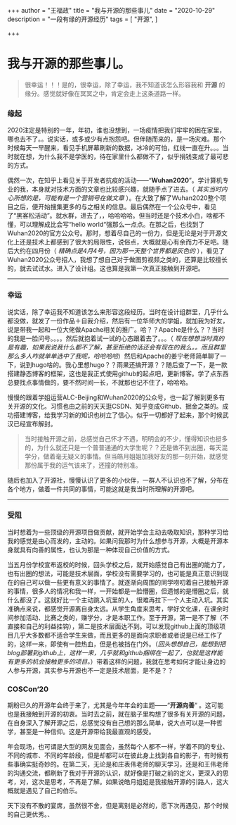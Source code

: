 +++
author = "王福政"
title = "我与开源的那些事儿"
date = "2020-10-29"
description = "一段有缘的开源经历"
tags = [
    "开源",
]

+++

# 我与开源的那些事儿。

>    很幸运！！！是的，很幸运，除了幸运，我不知道该怎么形容我和 **开源** 的缘分。感觉就好像在冥冥之中，肯定会走上这条道路一样。

### 缘起

2020注定是特别的一年，年初，谁也没想到，一场疫情把我们牢牢的困在家里，哪也去不了。。说实话，或多或少有点抱怨吧。但伴随而来的，是一场灾难。那个时候每天一早醒来，看见手机屏幕刷新的数据，冰冷的可怕，红线一直在升。。。当时就在想，为什么我不是学医的，待在家里什么都做不了，似乎捐钱变成了最可悲的方式。

偶然一次，在知乎上看见关于开发者抗疫的活动——“**Wuhan2020**”。学计算机专业的我，本身就对技术方面的文章也比较感兴趣，就随手点了进去。（ *其实当时内心所想的是，可能有是一个营销号在做文章* ）。在大致了解了Wuhan2020整个项目之后，便开始搜集更多的与之相关的信息。最后偶然在一个公众号中，看见了“黑客松活动”。就水群，进去了，，哈哈哈哈。但当时还是个技术小白，啥都不懂，可以理解成比会写“hello world“强那么一点点。在那之后，也找到了Wuhan2020的官方公众号。那时，想着尽自己的一份力，但是无论是对于开源文化上还是技术上都感到了很大的局限性，说俗点，大概就是心有余而力不足吧。随后大约在四月份（ *精确点是4月4号，因为那一天整个世界都是灰色的* ），看见了Wuhan2020公众号招人，我想了想自己对于做图剪视频之类的，还算是比较擅长的，就去试试水。进入了设计组。这也算是我第一次真正接触到开源吧。

---

### 幸运

说实话，除了幸运我不知道该怎么来形容这段经历。当时在设计组群里，几乎什么都没做，就发了一份作品＋自我介绍，然后有一位华师大的学姐，就加我为好友，说是带我一起和一位大佬做Apache相关的推广。哈？？Apache是什么？？当时的我是一脸问号。。。。然后就抱着试一试的心态跟着去了。。。（ *现在想想当时真的是有趣，如果我说我什么都不了解，甚至拒绝的话还会有现在的我么。。而且群里那么多人咋就单单选中了我呢，哈哈哈哈*）然后和Apache的姜宁老师简单聊了一下，说到hugo啥的。我心里想hugo？？雨果还搞开源？？随后查了一下，是一款搭建静态博客的框架，这也是我正式使用github的起点吧，更新博客。学了点东西总要找点事情做的，要不然时间一长，不就那也记不住了，哈哈哈。

慢慢的跟着学姐运营ALC-Beijing和Wuhan2020的公众号，也一起了解到更多有关开源的文化。习惯也由之前的天天逛CSDN、知乎变成Github、掘金之类的。成功搭建博客，给我学习新的知识也树立了信心。似乎一切都好了起来，那个时候武汉已经宣布解封。



>    当时接触开源之前，总感觉自己怀才不遇，明明会的不少，懂得知识也挺多的，为什么就还只是一个普普通通的大学生呢？？还是做不到出圈，每天混学分，做着毫无疑义的事情。但当皓月姐姐加我好友的那一刻开始，就感觉那份属于我的运气该来了，还撞的特别准。



随后也加入了开源社，慢慢认识了更多的小伙伴，一群人不认识也不了解，分布在各个地方，做着一件共同的事情，可能这就是我当时所理解的开源吧。

---

### 受阻

当时想着为一些顶级的开源项目做贡献，就开始学会主动去吸取知识，那种学习给我的感觉是由心而发的，主动的。如果问我那时为什么想参与开源，大概是开源本身就具有向善的属性，也认为那是一种体现自己价值的方式。

当五月份学校宣布返校的时候，回头学校之后，就开始感觉自己有出圈的能力了，也有出圈的想法，可能是技术层面，学校没有需要学习的，也可能是真正意识到现在的自己可以做一些更有意义的事情了。就逐渐向周围的同学唠叨着自己接触开源的事情，很多人的情况和我一样，一开始都是一脸懵圈，但遗憾的是懵圈之后，就什么都没了。这就好比一个主动跳入坑里的人，很难再拉下一个人主动入坑。其实准确点来说，都感觉开源离自身太远。从学生角度来思考，学好文化课，在课余时间参加活动、比赛之类的，赚学分，才是本职工作。至于开源，第一是不了解（不直接和自己的利益挂钩），第二是技术层面达不到。可以发现github上面的顶级项目几乎大多数都不适合学生来做，而且更多的是面向求职者或者说是已经工作了的，这样一来，即使有一腔热血，但是也被挡在门外。（*回头想想自己，能想到把blog部署到github上，这样一来，几乎就和github捆绑在一起了，也就是这样能有更多的机会接触更多的项目。*）带着这样的问题，我就在思考如何才能让身边的人参与开源，其实参与开源也不一定是技术层面，是不是？？

### COSCon‘20

期盼已久的开源年会终于来了，尤其是今年年会的主题——“**开源向善**“ 。这可能也是我接触到开源的初衷。当时去之前，就在脑子里构想了很多有关开源的问题，在自身深入了解开源之后，总感觉没有自己想的那么简单，说大点可以是一种哲学，甚至是一种信仰。这是开源带给我最直观的感受。

年会现场，也可谓是大型的网友见面会，虽然每个人都不一样，学着不同的专业、不同的城市、不同的年龄段，但是却都可以在彼此身上找到各自的影子，有时候有些事确实挺奇妙的。在第二天，无论是和庄表伟老师的聊天学习，还是和王伟老师的沟通交流，都刷新了我对于开源的认识，就好像是打破之前的定义，更深入的思考，对，这次是思考，不再是了解。如果说皓月姐姐是我接触开源的引路人，这大概就是遇见了自己的伯乐。

天下没有不散的宴席，虽然很不舍，但是离别是必然的，愿下次再遇见，那个时候的自己更优秀。、
